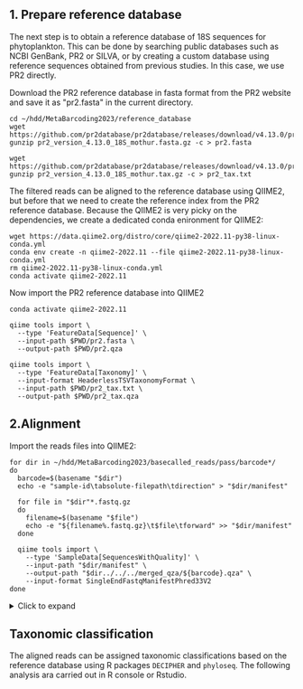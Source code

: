 ## 1. Prepare reference database

The next step is to obtain a reference database of 18S sequences for phytoplankton. This can be done by searching public databases such as NCBI GenBank, PR2 or SILVA, or by creating a custom database using reference sequences obtained from previous studies. In this case, we use PR2 directly.

Download the PR2 reference database in fasta format from the PR2 website and save it as "pr2.fasta" in the current directory.

```
cd ~/hdd/MetaBarcoding2023/reference_database
wget https://github.com/pr2database/pr2database/releases/download/v4.13.0/pr2_version_4.13.0_18S_mothur.fasta.gz
gunzip pr2_version_4.13.0_18S_mothur.fasta.gz -c > pr2.fasta

wget https://github.com/pr2database/pr2database/releases/download/v4.13.0/pr2_version_4.13.0_18S_mothur.tax.gz
gunzip pr2_version_4.13.0_18S_mothur.tax.gz -c > pr2_tax.txt
```

The filtered reads can be aligned to the reference database using QIIME2, but before that we need to create the reference index from the PR2 reference database.
Because the QIIME2 is very picky on the dependencies, we create a dedicated conda enironment for QIIME2:

```
wget https://data.qiime2.org/distro/core/qiime2-2022.11-py38-linux-conda.yml
conda env create -n qiime2-2022.11 --file qiime2-2022.11-py38-linux-conda.yml
rm qiime2-2022.11-py38-linux-conda.yml
conda activate qiime2-2022.11
```

Now import the PR2 reference database into QIIME2

```
conda activate qiime2-2022.11

qiime tools import \
  --type 'FeatureData[Sequence]' \
  --input-path $PWD/pr2.fasta \
  --output-path $PWD/pr2.qza

qiime tools import \
  --type 'FeatureData[Taxonomy]' \
  --input-format HeaderlessTSVTaxonomyFormat \
  --input-path $PWD/pr2_tax.txt \
  --output-path $PWD/pr2_tax.qza
```

## 2.Alignment

Import the reads files into QIIME2:

```
for dir in ~/hdd/MetaBarcoding2023/basecalled_reads/pass/barcode*/
do
  barcode=$(basename "$dir")
  echo -e "sample-id\tabsolute-filepath\tdirection" > "$dir/manifest"
  
  for file in "$dir"*.fastq.gz
  do
    filename=$(basename "$file")
    echo -e "${filename%.fastq.gz}\t$file\tforward" >> "$dir/manifest"
  done
  
  qiime tools import \
    --type 'SampleData[SequencesWithQuality]' \
    --input-path "$dir/manifest" \
    --output-path "$dir../../../merged_qza/${barcode}.qza" \
    --input-format SingleEndFastqManifestPhred33V2
done
```

<details>
  <summary>Click to expand</summary>
  
  
</details>

## Taxonomic classification

The aligned reads can be assigned taxonomic classifications based on the reference database using R packages `DECIPHER` and `phyloseq`. The following analysis ara carried out in R console or Rstudio.

```

```


